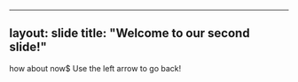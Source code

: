 ---
layout: slide
title: "Welcome to our second slide!"
-
how about now$
Use the left arrow to go back!
